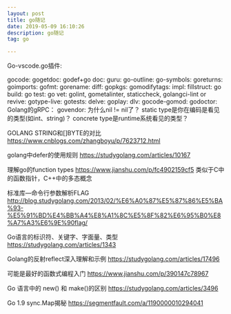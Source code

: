 ```yaml
---
layout: post
title: go随记
date: 2019-05-09 16:10:26
description: go随记
tag: go

---
```

Go-vscode.go插件:

gocode:
gogetdoc:
godef+go doc:
guru:
go-outline:
go-symbols:
goreturns:
goimports:
gofmt:
gorename:
diff:
gopkgs:
gomodifytags:
impl:
fillstruct:
go build:
go test: 
go vet:
golint, gometalinter, staticcheck, golangci-lint or revive:
gotype-live:
gotests:
delve:
goplay:
dlv:
gocode-gomod:
godoctor:
Golang的gRPC：
govendor:
为什么nil != nil了？
static type是你在编码是看见的类型(如int、string)？
concrete type是runtime系统看见的类型？


GOLANG STRING和[]BYTE的对比
https://www.cnblogs.com/zhangboyu/p/7623712.html

golang中defer的使用规则
https://studygolang.com/articles/10167

理解go的function types
https://www.jianshu.com/p/fc4902159cf5
类似于C中的函数指针，C++中的多态概念

标准库—命令行参数解析FLAG
http://blog.studygolang.com/2013/02/%E6%A0%87%E5%87%86%E5%BA%93-%E5%91%BD%E4%BB%A4%E8%A1%8C%E5%8F%82%E6%95%B0%E8%A7%A3%E6%9E%90flag/

Go语言的标识符、关键字、字面量、类型
https://studygolang.com/articles/1343

Golang的反射reflect深入理解和示例
https://studygolang.com/articles/17496

可能是最好的函数式编程入门
https://www.jianshu.com/p/390147c78967

Go 语言中的 new() 和 make()的区别
https://studygolang.com/articles/3496

Go 1.9 sync.Map揭秘
https://segmentfault.com/a/1190000010294041
